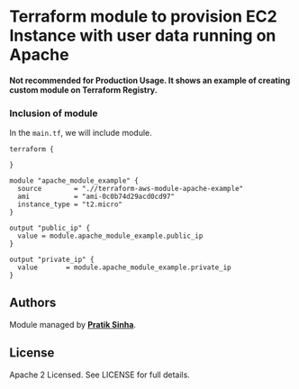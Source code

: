 # Terraform module to provision EC2 Instance with user data running on Apache

#### Not recommended for Production Usage. It shows an example of creating custom module on Terraform Registry. 

### Inclusion of module

In the `main.tf`, we will include module. 

```hcl
terraform {

}

module "apache_module_example" {
  source        = ".//terraform-aws-module-apache-example"
  ami           = "ami-0c0b74d29acd0cd97"
  instance_type = "t2.micro"
}

output "public_ip" {
  value = module.apache_module_example.public_ip
}

output "private_ip" {
  value       = module.apache_module_example.private_ip
}
```



## Authors

Module managed by **[Pratik Sinha](https://github.com/pratiksinha-kol)**.

## License

Apache 2 Licensed. See LICENSE for full details.